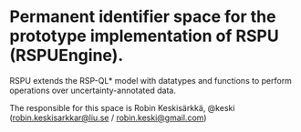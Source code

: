 # Permanent identifier space for the prototype implementation of RSPU (RSPUEngine).
RSPU extends the RSP-QL* model with datatypes and functions to perform operations over
uncertainty-annotated data.

The responsible for this space is Robin Keskisärkkä, @keski (robin.keskisarkkar@liu.se / robin.keski@gmail.com)
